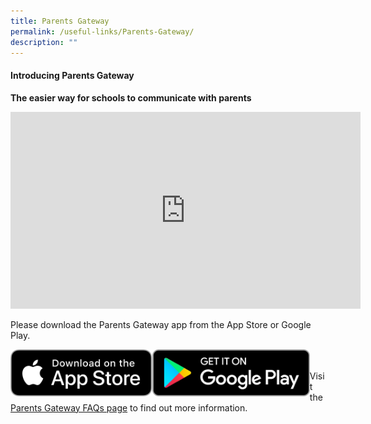 ```yaml
---
title: Parents Gateway
permalink: /useful-links/Parents-Gateway/
description: ""
---
```

#### **Introducing Parents Gateway**  

**The easier way for schools to communicate with parents**

<iframe width="560" height="315" src="https://www.youtube.com/embed/tW9jwyuovOo" title="YouTube video player" frameborder="0" allow="accelerometer; autoplay; clipboard-write; encrypted-media; gyroscope; picture-in-picture; web-share" allowfullscreen=""></iframe>

Please download the Parents Gateway app from the App Store or Google Play.

[<img src="/images/Apple%20App%20Store.png" style="width:45%;float:left">](https://apps.apple.com/sg/app/parents-gateway/id1267198708)
[<img src="/images/Google%20Play.png" style="width:50%;float:left">](https://play.google.com/store/apps/details?id=com.moe.pgp&amp;pli=1)  
<br>
Visit the [Parents Gateway FAQs page](https://pg.moe.edu.sg/faq) to find out more information.